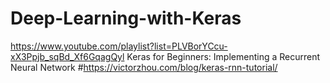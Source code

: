 # Deep-Learning-with-Keras
https://www.youtube.com/playlist?list=PLVBorYCcu-xX3Ppjb_sqBd_Xf6GqagQyl
Keras for Beginners: Implementing a Recurrent Neural Network
#https://victorzhou.com/blog/keras-rnn-tutorial/
